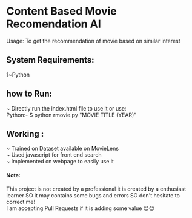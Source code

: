 # Content Based Movie Recomendation AI
Usage: To get the recommendation of movie based on similar interest
## System Requirements:
1~Python

## how to Run:
~ Directly run the index.html file to use it or use:</br>
Python:-
$ python rmovie.py "MOVIE TITLE (YEAR)"</br>

## Working :
~ Trained on Dataset available on MovieLens</br>
~ Used javascript for front end search</br>
~ Implemented on webpage to easily use it</br>
#### Note: 
This project is not created by a professional it is created by a enthusiast learner SO it may contains some bugs and errors SO don't hesitate to correct me! </br> I am accepting Pull Requests if it is adding some value 😊😊
